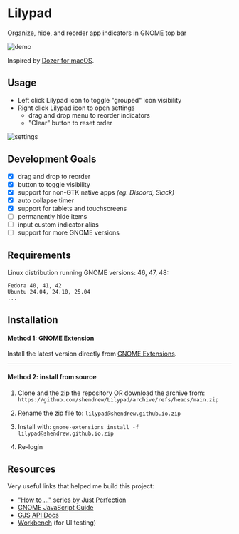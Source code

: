 # Lilypad
Organize, hide, and reorder app indicators in GNOME top bar

![demo](images/demo.gif)

Inspired by [Dozer for macOS](https://github.com/Mortennn/Dozer).

## Usage
- Left click Lilypad icon to toggle "grouped" icon visibility
- Right click Lilypad icon to open settings
    - drag and drop menu to reorder indicators
    - "Clear" button to reset order

![settings](images/settings.png)

## Development Goals
- [x] drag and drop to reorder
- [x] button to toggle visibility
- [x] support for non-GTK native apps *(eg. Discord, Slack)*
- [x] auto collapse timer
- [x] support for tablets and touchscreens
- [ ] permanently hide items
- [ ] input custom indicator alias
- [ ] support for more GNOME versions

## Requirements
Linux distribution running GNOME versions: 46, 47, 48:
```
Fedora 40, 41, 42
Ubuntu 24.04, 24.10, 25.04
...
```

## Installation

#### Method 1: GNOME Extension
Install the latest version directly from [GNOME Extensions](https://extensions.gnome.org/extension/7266/lilypad/).

---

#### Method 2: install from source
1. Clone and the zip the repository OR download the archive from:
```https://github.com/shendrew/Lilypad/archive/refs/heads/main.zip```

2. Rename the zip file to:
```lilypad@shendrew.github.io.zip```

3. Install with:
```gnome-extensions install -f lilypad@shendrew.github.io.zip```

4. Re-login

## Resources
Very useful links that helped me build this project:
- ["How to ..." series by Just Perfection](https://www.youtube.com/watch?v=iMyR5lJf7dU&list=PLr3kuDAFECjZhW-p56BoVB7SubdUHBVQT)
- [GNOME JavaScript Guide](https://gjs.guide/extensions/)
- [GJS API Docs](https://gjs-docs.gnome.org/)
- [Workbench](https://apps.gnome.org/Workbench/) (for UI testing)
